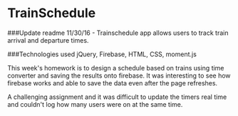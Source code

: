 # TrainSchedule
###Update readme 11/30/16 - 
Trainschedule app allows users to track train arrival and departure times. 

###Technologies used
jQuery, Firebase, HTML, CSS, moment.js

This week's homework is to design a schedule based on trains using time converter and saving the results onto firebase. It was interesting to see how firebase works and able to save the data even after the page refreshes.


A challenging assignment and it was difficult to update the timers real time and couldn't log how many users were on at the same time.
